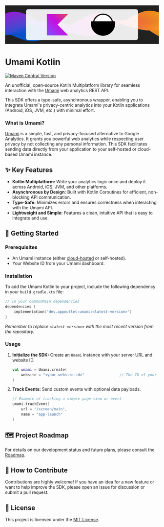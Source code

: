 ![banner](docs/banner.png)
# Umami Kotlin
[![Maven Central Version](https://img.shields.io/maven-central/v/dev.appoutlet/umami?style=for-the-badge&label=Maven%20Central&link=https%3A%2F%2Fcentral.sonatype.com%2Fartifact%2Fdev.appoutlet%2Fumami)](https://central.sonatype.com/artifact/dev.appoutlet/umami)

An unofficial, open-source Kotlin Multiplatform library for seamless interaction with the [Umami](https://umami.is) web analytics REST API.

This SDK offers a type-safe, asynchronous wrapper, enabling you to integrate Umami's privacy-centric analytics into your Kotlin applications (Android, iOS, JVM, etc.) with minimal effort.

### What is Umami?

[Umami](https://umami.is) is a simple, fast, and privacy-focused alternative to Google Analytics. It grants you powerful web analytics while respecting user privacy by not collecting any personal information. This SDK facilitates sending data directly from your application to your self-hosted or cloud-based Umami instance.

## ✨ Key Features

* **Kotlin Multiplatform:** Write your analytics logic once and deploy it across Android, iOS, JVM, and other platforms.
* **Asynchronous by Design:** Built with Kotlin Coroutines for efficient, non-blocking API communication.
* **Type-Safe:** Minimizes errors and ensures correctness when interacting with the Umami API.
* **Lightweight and Simple:** Features a clean, intuitive API that is easy to integrate and use.

## 🚀 Getting Started

### Prerequisites

* An Umami instance (either [cloud-hosted](https://umami.is/cloud) or self-hosted).
* Your Website ID from your Umami dashboard.

### Installation

To add the Umami Kotlin to your project, include the following dependency in your `build.gradle.kts` file:

```kotlin
// In your commonMain dependencies
dependencies {
    implementation("dev.appoutlet:umami:<latest-version>")
}
```

*Remember to replace `<latest-version>` with the most recent version from the repository.*

### Usage

1.  **Initialize the SDK:** Create an `Umami` instance with your server URL and website ID.

    ```kotlin
    val umami = Umami.create(
        website = "<your-website-id>"                // The ID of your website in Umami
    )
    ```

2.  **Track Events:** Send custom events with optional data payloads.

    ```kotlin
    // Example of tracking a simple page view or event
    umami.trackEvent(
        url = "/screen/main",
        name = "app-launch"
    )
    ```

## 🗺️ Project Roadmap

For details on our development status and future plans, please consult the [Roadmap](docs/roadmap.md).

## 🙌 How to Contribute

Contributions are highly welcome\! If you have an idea for a new feature or want to help improve the SDK, please open an issue for discussion or submit a pull request.

## 📜 License

This project is licensed under the [MIT License](LICENSE).